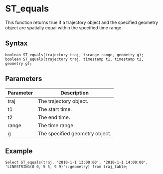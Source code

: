 # ST\_equals

This function returns true if a trajectory object and the specified geometry object are spatially equal within the specified time range.

## Syntax

```
boolean ST_equals(trajectory traj, tsrange range, geometry g);
boolean ST_equals(trajectory traj, timestamp t1, timestamp t2, geometry g);
```

## Parameters

|Parameter|Description|
|---------|-----------|
|traj|The trajectory object.|
|t1|The start time.|
|t2|The end time.|
|range|The time range.|
|g|The specified geometry object.|

## Example

```
Select ST_equals(traj, '2010-1-1 13:00:00', '2010-1-1 14:00:00', 'LINESTRING(0 0, 5 5, 9 9)'::geometry) from traj_table;
```

